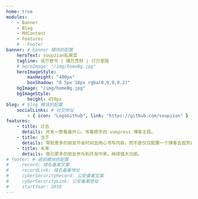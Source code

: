```yaml
---
home: true
modules:
    - Banner
    - Blog
    - MdContent
    - Features
    # - Footer
banner: # banner 模块的配置
    heroText: soupJian私房菜
    tagline: 读万卷书 | 赚万贯财 | 行万里路
    # heroImage: "/img/homeBg.jpg"
    heroImageStyle:
        maxHeight: "400px"
        boxShadow: "0 5px 18px rgba(0,0,0,0.2)"
    bgImage: "/img/homeBg.jpg"
    bgImageStyle:
        height: 450px
blog: # blog 模块的配置
    socialLinks: # 社交地址
        - { icon: "LogoGithub", link: "https://github.com/soupjian" }
features:
    - title: 过去
      details: 开发一款看着开心、写着顺手的 vuepress 博客主题。
    - title: 当下
      details: 帮助更多的朋友节省时间去用心书写内容，而不是仅仅配置一个博客去孤芳自赏。
    - title: 未来
      details: 吸引更多的朋友参与到开发中来，继续强大功能。
# footer: # 底部模块的配置
#     record: 域名备案文案
#     recordLink: 域名备案地址
#     cyberSecurityRecord: 公安备案文案
#     cyberSecurityLink: 公安备案地址
#     startYear: 2018
---
```

